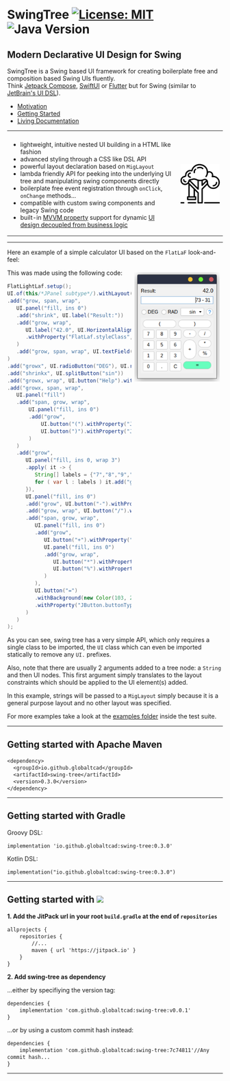 
# SwingTree [![License: MIT](https://img.shields.io/badge/License-MIT-yellow.svg)](https://opensource.org/licenses/MIT) ![Java Version](https://img.shields.io/static/v1.svg?label=Java&message=8%2B&color=blue) #
## Modern Declarative UI Design for Swing ##

SwingTree is a Swing based UI framework for creating boilerplate free 
and composition based Swing UIs fluently. <br>
Think [Jetpack Compose](https://developer.android.com/jetpack/compose), [SwiftUI](https://developer.apple.com/xcode/swiftui/) or [Flutter](https://flutter.dev) but for Swing 
(similar to [JetBrain's UI DSL](https://plugins.jetbrains.com/docs/intellij/kotlin-ui-dsl-version-2.html#ui-dsl-basics)).

- [Motivation](docs/markdown/Motivation.md)
- [Getting Started](docs/markdown/Climbing-Swing-Tree.md)
- [Living Documentation](https://globaltcad.github.io/swing-tree/)

<table>
<tr>
<th></th>
<th></th>
</tr>
<tr>
<td> 

- lightweight, intuitive nested UI building in a HTML like fashion
- advanced styling through a CSS like DSL API
- powerful layout declaration based on `MigLayout`
- lambda friendly API for peeking into the underlying UI tree and manipulating swing components directly
- boilerplate free event registration through `onClick`, `onChange` methods...
- compatible with custom swing components and legacy Swing code
- built-in [MVVM property](https://github.com/globaltcad/sprouts) support for dynamic [UI design decoupled from business logic](docs/markdown/Advanced-MVVM.md) 
	
</td>
<td>
	
<img href="https://www.flaticon.com/free-icons/swing" title="swing icons" src="docs/img/swing.png" style="width:200px;"/>
</td>
</tr>
</table>


---

Here an example of a simple calculator UI based on the `FlatLaF` look-and-feel:

<img href="" title="example" src="docs/img/simple-example.png" style="float:right;width:200px;margin:0.5em;"/>

This was made using the following code:

```java
FlatLightLaf.setup();
UI.of(this/*JPanel subtype*/).withLayout("fill, insets 10")
.add("grow, span, wrap",
   UI.panel("fill, ins 0")
   .add("shrink", UI.label("Result:"))
   .add("grow, wrap",
      UI.label("42.0", UI.HorizontalAlignment.RIGHT)
      .withProperty("FlatLaf.styleClass", "large")
   )
   .add("grow, span, wrap", UI.textField(HorizontalAlignment.RIGHT, "73 - 31"))
)
.add("growx", UI.radioButton("DEG"), UI.radioButton("RAD"))
.add("shrinkx", UI.splitButton("sin"))
.add("growx, wrap", UI.button("Help").withProperty("JButton.buttonType", "help"))
.add("growx, span, wrap",
   UI.panel("fill")
   .add("span, grow, wrap",
       UI.panel("fill, ins 0")
       .add("grow",
           UI.button("(").withProperty("JButton.buttonType", "roundRect"),
           UI.button(")").withProperty("JButton.buttonType", "roundRect")
       )
   )
   .add("grow",
      UI.panel("fill, ins 0, wrap 3")
      .apply( it -> {
         String[] labels = {"7","8","9","4","5","6","1","2","3","0",".","C"};
         for ( var l : labels ) it.add("grow", UI.button(l));
      }),
      UI.panel("fill, ins 0")
      .add("grow", UI.button("-").withProperty("JButton.buttonType", "roundRect"))
      .add("grow, wrap", UI.button("/").withProperty("JButton.buttonType", "roundRect"))
      .add("span, grow, wrap",
         UI.panel("fill, ins 0")
         .add("grow", 
            UI.button("+").withProperty("JButton.buttonType", "roundRect"),
            UI.panel("fill, ins 0")
            .add("grow, wrap",
               UI.button("*").withProperty("JButton.buttonType", "roundRect"),
               UI.button("%").withProperty("JButton.buttonType", "roundRect")
            )
         ),
         UI.button("=")
         .withBackground(new Color(103, 255, 190))
         .withProperty("JButton.buttonType", "roundRect")
      )
   )
);
```


As you can see, swing tree has a very simple API, which only requires a
single class to be imported, the `UI` class which can even be imported
statically to remove any `UI.` prefixes.

Also, note that there are usually 2 arguments
added to a tree node: a `String` and then UI nodes.
This first argument simply translates
to the layout constraints which should be applied
to the UI element(s) added.

In this example, strings will be passed to a `MigLayout`
simply because it is a general purpose layout and no other
layout was specified.

For more examples take a look at the <a href="src/test/groovy/swingtree/examples">examples folder</a> inside the test suite.


---
## Getting started with Apache Maven ##

```
<dependency>
  <groupId>io.github.globaltcad</groupId>
  <artifactId>swing-tree</artifactId>
  <version>0.3.0</version>
</dependency>
```

---

## Getting started with Gradle ##
Groovy DSL:
```
implementation 'io.github.globaltcad:swing-tree:0.3.0'
```
Kotlin DSL:
```
implementation("io.github.globaltcad:swing-tree:0.3.0")
```
---

## Getting started with [![](https://jitpack.io/v/globaltcad/swing-tree.svg)](https://jitpack.io/#globaltcad/swing-tree) ##
**1. Add the JitPack url in your root `build.gradle` at the end of `repositories`**
```
allprojects {
	repositories {
		//...
		maven { url 'https://jitpack.io' }
	}
}
```
**2. Add swing-tree as dependency**

...either by specifiying the version tag:
```
dependencies {
	implementation 'com.github.globaltcad:swing-tree:v0.0.1'
}
```
...or by using a custom commit hash instead:
```
dependencies {
	implementation 'com.github.globaltcad:swing-tree:7c74811'//Any commit hash...
}
```
---

